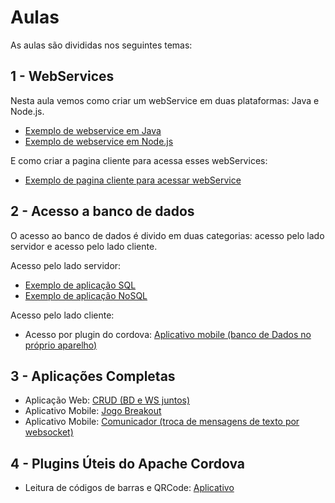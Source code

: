 # Aulas

As aulas são divididas nos seguintes temas:
## 1 - WebServices
Nesta aula vemos como criar um webService em duas plataformas: Java e Node.js.

* [Exemplo de webservice em Java](webservice/server/java)
* [Exemplo de webservice em Node.js](webservice/server/node)

E como criar a pagina cliente para acessa esses webServices:
* [Exemplo de pagina cliente para acessar webService](webservice/client/)


## 2 - Acesso a banco de dados
O acesso ao banco de dados é divido em duas categorias: acesso pelo lado servidor e acesso pelo lado cliente.

Acesso pelo lado servidor:
* [Exemplo de aplicação SQL](banco-de-dados/servidor/sql)
* [Exemplo de aplicação NoSQL](banco-de-dados/servidor/nosql)

Acesso pelo lado cliente:
<!-- * [Acesso por localStorage](banco-de-dados/cliente/localStorage) -->
* Acesso por plugin do cordova: [Aplicativo mobile (banco de Dados no próprio aparelho)](banco-de-dados/cliente/cordova)

## 3 - Aplicações Completas
* Aplicação Web: [CRUD (BD e WS juntos)](bd-ws-juntos)
* Aplicativo Mobile: [Jogo Breakout](cordova/breakout)
* Aplicativo Mobile: [Comunicador (troca de mensagens de texto por websocket)](websocket)

## 4 - Plugins Úteis do Apache Cordova

* Leitura de códigos de barras e QRCode: [Aplicativo](cordova/codigos-de-barras)
